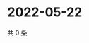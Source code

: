 # 2022-05-22

共 0 条

<!-- BEGIN WEIBO -->
<!-- 最后更新时间 Sun May 22 2022 20:22:39 GMT+0800 (China Standard Time) -->

<!-- END WEIBO -->
